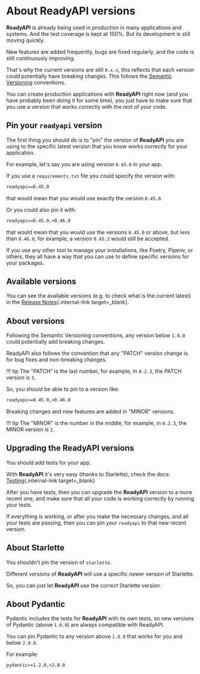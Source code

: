 # About ReadyAPI versions

**ReadyAPI** is already being used in production in many applications and systems. And the test coverage is kept at 100%. But its development is still moving quickly.

New features are added frequently, bugs are fixed regularly, and the code is still continuously improving.

That's why the current versions are still `0.x.x`, this reflects that each version could potentially have breaking changes. This follows the <a href="https://semver.org/" class="external-link" target="_blank">Semantic Versioning</a> conventions.

You can create production applications with **ReadyAPI** right now (and you have probably been doing it for some time), you just have to make sure that you use a version that works correctly with the rest of your code.

## Pin your `readyapi` version

The first thing you should do is to "pin" the version of **ReadyAPI** you are using to the specific latest version that you know works correctly for your application.

For example, let's say you are using version `0.45.0` in your app.

If you use a `requirements.txt` file you could specify the version with:

```txt
readyapi==0.45.0
```

that would mean that you would use exactly the version `0.45.0`.

Or you could also pin it with:

```txt
readyapi>=0.45.0,<0.46.0
```

that would mean that you would use the versions `0.45.0` or above, but less than `0.46.0`, for example, a version `0.45.2` would still be accepted.

If you use any other tool to manage your installations, like Poetry, Pipenv, or others, they all have a way that you can use to define specific versions for your packages.

## Available versions

You can see the available versions (e.g. to check what is the current latest) in the [Release Notes](../release-notes.md){.internal-link target=_blank}.

## About versions

Following the Semantic Versioning conventions, any version below `1.0.0` could potentially add breaking changes.

ReadyAPI also follows the convention that any "PATCH" version change is for bug fixes and non-breaking changes.

!!! tip
    The "PATCH" is the last number, for example, in `0.2.3`, the PATCH version is `3`.

So, you should be able to pin to a version like:

```txt
readyapi>=0.45.0,<0.46.0
```

Breaking changes and new features are added in "MINOR" versions.

!!! tip
    The "MINOR" is the number in the middle, for example, in `0.2.3`, the MINOR version is `2`.

## Upgrading the ReadyAPI versions

You should add tests for your app.

With **ReadyAPI** it's very easy (thanks to Starlette), check the docs: [Testing](../tutorial/testing.md){.internal-link target=_blank}

After you have tests, then you can upgrade the **ReadyAPI** version to a more recent one, and make sure that all your code is working correctly by running your tests.

If everything is working, or after you make the necessary changes, and all your tests are passing, then you can pin your `readyapi` to that new recent version.

## About Starlette

You shouldn't pin the version of `starlette`.

Different versions of **ReadyAPI** will use a specific newer version of Starlette.

So, you can just let **ReadyAPI** use the correct Starlette version.

## About Pydantic

Pydantic includes the tests for **ReadyAPI** with its own tests, so new versions of Pydantic (above `1.0.0`) are always compatible with ReadyAPI.

You can pin Pydantic to any version above `1.0.0` that works for you and below `2.0.0`.

For example:

```txt
pydantic>=1.2.0,<2.0.0
```
